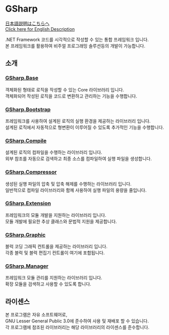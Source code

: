 # GSharp
[日本語説明はこちらへ](README.JP.md)  
[Click here for English Description](README.EN.md)

.NET Framework 코드를 시각적으로 작성할 수 있는 통합 프레임워크 입니다.  
본 프레임워크를 활용하여 비주얼 프로그래밍 솔루션등의 개발이 가능합니다.

## 소개
### [GSharp.Base](GSharp.Base)
객체화된 형태로 로직을 작성할 수 있는 Core 라이브러리 입니다.  
객체화되어 작성된 로직을 코드로 변환하고 관리하는 기능을 수행합니다.

### [GSharp.Bootstrap](GSharp.Bootstrap)
프레임워크를 사용하여 설계된 로직의 실행 환경을 제공하는 라이브러리 입니다.  
설계된 로직에서 자동적으로 형변환이 이루어질 수 있도록 추가적인 기능을 수행합니다.

### [GSharp.Compile](GSharp.Compile)
설계된 로직의 컴파일을 수행하는 라이브러리 입니다.  
외부 참조를 자동으로 검색하고 최종 소스를 컴파일하여 실행 파일을 생성합니다.

### [GSharp.Compressor](GSharp.Compressor)
생성된 실행 파일의 압축 및 압축 해제를 수행하는 라이브러리 입니다.  
일반적으로 컴파일 라이브러리와 함께 사용하여 실행 파일의 용량을 줄입니다.

### [GSharp.Extension](GSharp.Extension)
프레임워크의 모듈 개발을 지원하는 라이브러리 입니다.  
모듈 개발에 필요한 추상 클래스와 문법적 지원을 제공합니다.

### [GSharp.Graphic](GSharp.Graphic)
블럭 코딩 그래픽 컨트롤을 제공하는 라이브러리 입니다.  
각종 블럭 및 블럭 편집기 컨트롤이 여기에 포합됩니다.

### [GSharp.Manager](GSharp.Manager)
프레임워크 모듈 관리를 지원하는 라이브러리 입니다.  
확장 모듈을 검색하고 사용할 수 있도록 합니다.

## 라이센스
본 프로그램은 자유 소프트웨어로,  
GNU Lesser General Public 3.0에 준수하여 사용 및 재배포 할 수 있습니다.  
각 프로그램에 참조된 라이브러리는 해당 라이브러리의 라이센스를 준수합니다.
